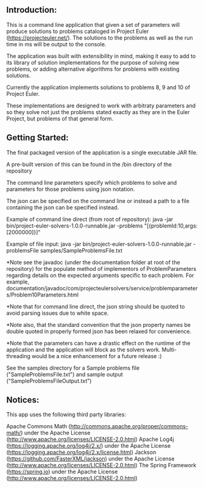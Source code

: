 

Introduction:
-------------

This is a command line application that given a set of parameters will produce solutions to problems cataloged in 
Project Euler (https://projecteuler.net/). The solutions to the problems as well as the run time in ms will be output
to the console.

The application was built with extensibility in mind, making it easy to add to its library of solution implementations 
for the purpose of solving new problems, or adding alternative algorithms for problems with existing solutions.

Currently the application implements solutions to problems 8, 9 and 10 of Project Euler.

These implementations are designed to work with arbitraty parameters and so they solve not just the problems stated
exactly as they are in the Euler Project, but problems of that general form.



Getting Started:
----------------

The final packaged version of the application is a single executable JAR file.

A pre-built version of this can be found in the /bin directory of the repository

The command line parameters specify which problems to solve and parameters for those problems using json notation.

The json can be specified on the command line or instead a path to a file containing the json can be specified instead.

Example of command line direct (from root of repository):
java -jar bin/project-euler-solvers-1.0.0-runnable.jar -problems "[{problemId:10,args:[2000000]}]"

Example of file input:
java -jar bin/project-euler-solvers-1.0.0-runnable.jar -problemsFile samples/SampleProblemsFile.txt

*Note see the javadoc (under the documentation folder at root of the repository) for the populate method of implementors 
of ProblemParameters regarding details on the expected arguments specific to each problem.
For example, documentation/javadoc/com/projecteulersolvers/service/problemparameters/Problem10Parameters.html

*Note that for command line direct, the json string should be quoted to avoid parsing issues due to white space.

*Note also, that the standard convention that the json property names be double quoted in properly formed json has been 
relaxed for convenience.

*Note that the parameters can have a drastic effect on the runtime of the application and the application will block as
the solvers work. Multi-threading would be a nice enhancement for a future release :)

See the samples directory for a Sample problems file ("SampleProblemsFile.txt") and sample output 
("SampleProblemsFileOutput.txt")



Notices:
--------

This app uses the following third party libraries:

Apache Commons Math (http://commons.apache.org/proper/commons-math/) under the Apache License (http://www.apache.org/licenses/LICENSE-2.0.html)
Apache Log4j (https://logging.apache.org/log4j/2.x/) under the Apache License (https://logging.apache.org/log4j/2.x/license.html)
Jackson (https://github.com/FasterXML/jackson) under the Apache License (http://www.apache.org/licenses/LICENSE-2.0.html)
The Spring Framework (https://spring.io) under the Apache License (http://www.apache.org/licenses/LICENSE-2.0.html)




